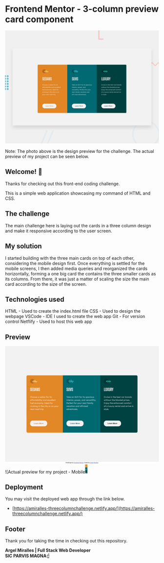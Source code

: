 # Frontend Mentor - 3-column preview card component

![Design preview for the 3-column preview card component coding challenge](./design/desktop-preview.jpg)

Note: The photo above is the design preview for the challenge. The actual preview of my project can be seen below.

## Welcome! 👋

Thanks for checking out this front-end coding challenge.

This is a simple web application showcasing my command of HTML and CSS.

## The challenge

The main challenge here is laying out the cards in a three column design and make it responsive according to the user screen.

## My solution

I started building with the three main cards on top of each other, considering the mobile design first. Once everything is settled for the mobile screens, I then added media queries
and reorganized the cards horizontally, forming a one big card the contains the three smaller cards as its columns. From there, it was just a matter of scaling the size the main card
according to the size of the screen.

## Technologies used

HTML - Used to create the index.html file
CSS - Used to design the webpage
VSCode - IDE I used to create the web app
Git - For version control
Netflify - Used to host this web app

## Preview

![Actual preview for my project - Desktop](./design/actual-dekstop.png)
![Actual preview for my project - Mobile<img src="./design/actual-mobile.png" height="30vh">

## Deployment

You may visit the deployed web app through the link below.

- [https://amiralles-threecolumnchallenge.netlify.app/](https://amiralles-threecolumnchallenge.netlify.app/)

## Footer

Thank you for taking the time in checking out this repository.

**Argel Miralles | Full Stack Web Developer**<br>
**SIC PARVIS MAGNA**☝
